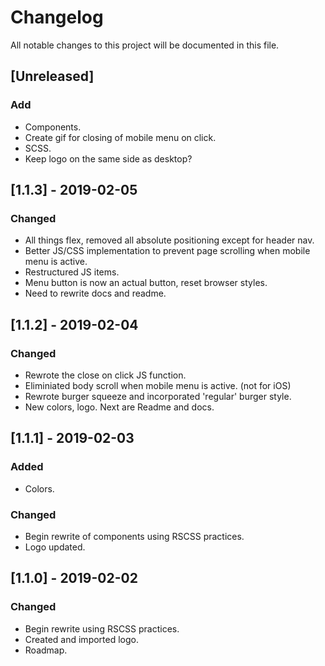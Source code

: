 # Changelog
All notable changes to this project will be documented in this file.

## [Unreleased]
### Add
- Components.
- Create gif for closing of mobile menu on click.
- SCSS.
- Keep logo on the same side as desktop?

## [1.1.3] - 2019-02-05
### Changed
- All things flex, removed all absolute positioning except for header nav.
- Better JS/CSS implementation to prevent page scrolling when mobile menu is active.
- Restructured JS items.
- Menu button is now an actual button, reset browser styles.
- Need to rewrite docs and readme.

## [1.1.2] - 2019-02-04
### Changed
- Rewrote the close on click JS function.
- Eliminiated body scroll when mobile menu is active. (not for iOS)
- Rewrote burger squeeze and incorporated 'regular' burger style.
- New colors, logo. Next are Readme and docs.

## [1.1.1] - 2019-02-03
### Added
- Colors.

### Changed
- Begin rewrite of components using RSCSS practices.
- Logo updated.

## [1.1.0] - 2019-02-02
### Changed
- Begin rewrite using RSCSS practices.
- Created and imported logo.
- Roadmap.